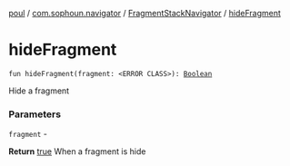 [poul](../../index.md) / [com.sophoun.navigator](../index.md) / [FragmentStackNavigator](index.md) / [hideFragment](./hide-fragment.md)

# hideFragment

`fun hideFragment(fragment: <ERROR CLASS>): `[`Boolean`](https://kotlinlang.org/api/latest/jvm/stdlib/kotlin/-boolean/index.html)

Hide a fragment

### Parameters

`fragment` -

**Return**
[true](#) When a fragment is hide

